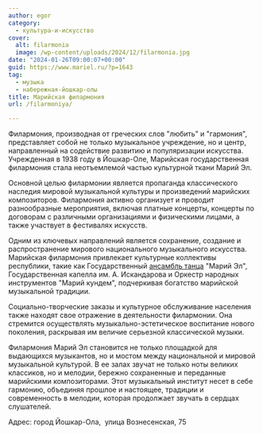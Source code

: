 ```yaml
---
author: egor
category:
  - культура-и-искусство
cover:
  alt: filarmonia
  image: /wp-content/uploads/2024/12/filarmonia.jpg
date: "2024-01-26T09:00:07+00:00"
guid: https://www.mariel.ru/?p=1643
tag:
  - музыка
  - набережная-йошкар-олы
title: Марийская филармония
url: /filarmoniya/

---
```

Филармония, производная от греческих слов "любить" и "гармония", представляет собой не только музыкальное учреждение, но и центр, направленный на содействие развитию и популяризации искусства. Учрежденная в 1938 году в Йошкар-Оле, Марийская государственная филармония стала неотъемлемой частью культурной ткани Марий Эл.

Основной целью филармонии является пропаганда классического наследия мировой музыкальной культуры и произведений марийских композиторов. Филармония активно организует и проводит разнообразные мероприятия, включая платные концерты, концерты по договорам с различными организациями и физическими лицами, а также участвует в фестивалях искусств.

Одним из ключевых направлений является сохранение, создание и распространение мирового национального музыкального искусства. Марийская филармония привлекает культурные коллективы республики, такие как Государственный [ансамбль танца](/ansambl-tancza-mariel/) "Марий Эл", Государственная капелла им. А. Искандарова и Оркестр народных инструментов "Марий кундем", подчеркивая богатство марийской музыкальной традиции.

Социально-творческие заказы и культурное обслуживание населения также находят свое отражение в деятельности филармонии. Она стремится осуществлять музыкально-эстетическое воспитание нового поколения, раскрывая им величие серьезной классической музыки.

Филармония Марий Эл становится не только площадкой для выдающихся музыкантов, но и мостом между национальной и мировой музыкальной культурой. В ее залах звучат не только ноты великих классиков, но и мелодии, бережно сохраненные и переданные марийскими композиторами. Этот музыкальный институт несет в себе гармонию, объединяя прошлое и настоящее, традиции и современность в мелодии, которая продолжает звучать в сердцах слушателей.

Адрес: город Йошкар-Ола,  улица Вознесенская, 75
